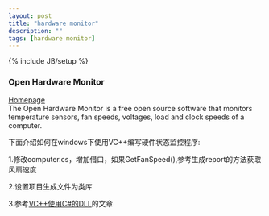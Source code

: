 ```yaml
---
layout: post
title: "hardware monitor"
description: ""
tags: [hardware monitor]
---
```

{% include JB/setup %}


### Open Hardware Monitor ###
[Homepage](https://code.google.com/p/open-hardware-monitor/)  
The Open Hardware Monitor is a free open source software that monitors temperature sensors, fan speeds, voltages, load and clock speeds of a computer.

下面介绍如何在windows下使用VC++编写硬件状态监控程序:  

1.修改computer.cs，增加借口，如果GetFanSpeed(),参考生成report的方法获取风扇速度  

2.设置项目生成文件为类库  

3.参考[VC++使用C#的DLL](http://matrix207.github.com/2012/09/16/VC++-Use-CSharp-Dll/)的文章  


